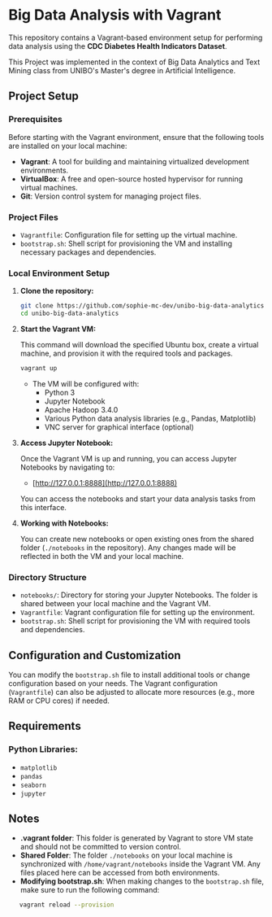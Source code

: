 # Big Data Analysis with Vagrant

This repository contains a Vagrant-based environment setup for performing data analysis using the **CDC Diabetes Health Indicators Dataset**. 

This Project was implemented in the context of Big Data Analytics and Text Mining class from UNIBO's Master's degree in Artificial Intelligence.


## Project Setup

### Prerequisites

Before starting with the Vagrant environment, ensure that the following tools are installed on your local machine:

- **Vagrant**: A tool for building and maintaining virtualized development environments.
- **VirtualBox**: A free and open-source hosted hypervisor for running virtual machines.
- **Git**: Version control system for managing project files.

### Project Files

- `Vagrantfile`: Configuration file for setting up the virtual machine.
- `bootstrap.sh`: Shell script for provisioning the VM and installing necessary packages and dependencies.

### Local Environment Setup

1. **Clone the repository:**

   ```bash
   git clone https://github.com/sophie-mc-dev/unibo-big-data-analytics.git
   cd unibo-big-data-analytics
   ```

2. **Start the Vagrant VM:**

   This command will download the specified Ubuntu box, create a virtual machine, and provision it with the required tools and packages.

   ```bash
   vagrant up
   ```

   - The VM will be configured with:
     - Python 3
     - Jupyter Notebook
     - Apache Hadoop 3.4.0
     - Various Python data analysis libraries (e.g., Pandas, Matplotlib)
     - VNC server for graphical interface (optional)

3. **Access Jupyter Notebook:**

   Once the Vagrant VM is up and running, you can access Jupyter Notebooks by navigating to:

   - [http://127.0.0.1:8888](http://127.0.0.1:8888)

   You can access the notebooks and start your data analysis tasks from this interface.

4. **Working with Notebooks:**

   You can create new notebooks or open existing ones from the shared folder (`./notebooks` in the repository). Any changes made will be reflected in both the VM and your local machine.

### Directory Structure

- `notebooks/`: Directory for storing your Jupyter Notebooks. The folder is shared between your local machine and the Vagrant VM.
- `Vagrantfile`: Vagrant configuration file for setting up the environment.
- `bootstrap.sh`: Shell script for provisioning the VM with required tools and dependencies.

## Configuration and Customization

You can modify the `bootstrap.sh` file to install additional tools or change configuration based on your needs. The Vagrant configuration (`Vagrantfile`) can also be adjusted to allocate more resources (e.g., more RAM or CPU cores) if needed.

## Requirements

### Python Libraries:

- `matplotlib`
- `pandas`
- `seaborn`
- `jupyter`

## Notes

- **.vagrant folder**: This folder is generated by Vagrant to store VM state and should not be committed to version control.
- **Shared Folder**: The folder `./notebooks` on your local machine is synchronized with `/home/vagrant/notebooks` inside the Vagrant VM. Any files placed here can be accessed from both environments.
- **Modifying bootstrap.sh**: When making changes to the `bootstrap.sh` file, make sure to run the following command:

```bash
   vagrant reload --provision
```